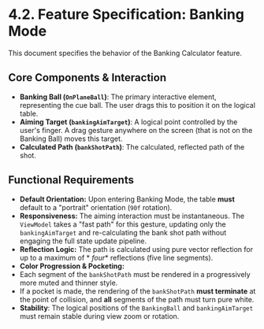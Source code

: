 # 4.2. Feature Specification: Banking Mode

This document specifies the behavior of the Banking Calculator feature.

## Core Components & Interaction

* **Banking Ball (`OnPlaneBall`)**: The primary interactive element, representing the cue ball. The
  user drags this to position it on the logical table.
* **Aiming Target (`bankingAimTarget`)**: A logical point controlled by the user's finger. A drag
  gesture anywhere on the screen (that is not on the Banking Ball) moves this target.
* **Calculated Path (`bankShotPath`)**: The calculated, reflected path of the shot.

## Functional Requirements

* **Default Orientation:** Upon entering Banking Mode, the table **must** default to a "portrait"
  orientation (`90f` rotation).
* **Responsiveness:** The aiming interaction must be instantaneous. The `ViewModel` takes a "fast
  path" for this gesture, updating only the `bankingAimTarget` and re-calculating the bank shot path
  without engaging the full state update pipeline.
* **Reflection Logic:** The path is calculated using pure vector reflection for up to a maximum of *
  *four** reflections (five line segments).
* **Color Progression & Pocketing:**
* Each segment of the `bankShotPath` must be rendered in a progressively more muted and thinner
  style.
* If a pocket is made, the rendering of the `bankShotPath` **must terminate** at the point of
  collision, and **all** segments of the path must turn pure white.
* **Stability**: The logical positions of the `BankingBall` and `bankingAimTarget` must remain
  stable during view zoom or rotation.